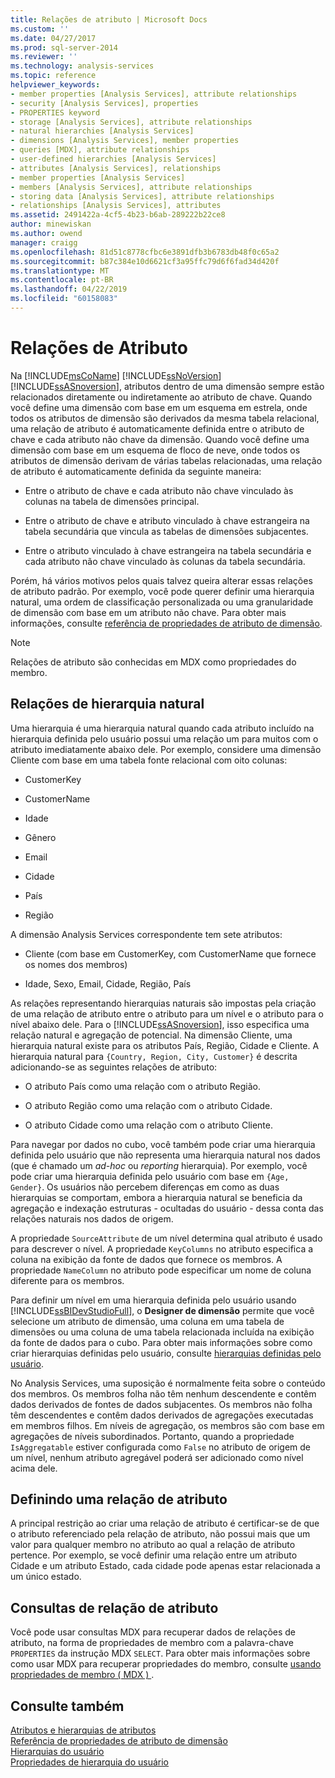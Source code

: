 ```yaml
---
title: Relações de atributo | Microsoft Docs
ms.custom: ''
ms.date: 04/27/2017
ms.prod: sql-server-2014
ms.reviewer: ''
ms.technology: analysis-services
ms.topic: reference
helpviewer_keywords:
- member properties [Analysis Services], attribute relationships
- security [Analysis Services], properties
- PROPERTIES keyword
- storage [Analysis Services], attribute relationships
- natural hierarchies [Analysis Services]
- dimensions [Analysis Services], member properties
- queries [MDX], attribute relationships
- user-defined hierarchies [Analysis Services]
- attributes [Analysis Services], relationships
- member properties [Analysis Services]
- members [Analysis Services], attribute relationships
- storing data [Analysis Services], attribute relationships
- relationships [Analysis Services], attributes
ms.assetid: 2491422a-4cf5-4b23-b6ab-289222b22ce8
author: minewiskan
ms.author: owend
manager: craigg
ms.openlocfilehash: 81d51c8778cfbc6e3891dfb3b6783db48f0c65a2
ms.sourcegitcommit: b87c384e10d6621cf3a95ffc79d6f6fad34d420f
ms.translationtype: MT
ms.contentlocale: pt-BR
ms.lasthandoff: 04/22/2019
ms.locfileid: "60158083"
---
```

# <a name="attribute-relationships"></a>Relações de Atributo
  Na [!INCLUDE[msCoName](../../includes/msconame-md.md)] [!INCLUDE[ssNoVersion](../../includes/ssnoversion-md.md)] [!INCLUDE[ssASnoversion](../../includes/ssasnoversion-md.md)], atributos dentro de uma dimensão sempre estão relacionados diretamente ou indiretamente ao atributo de chave. Quando você define uma dimensão com base em um esquema em estrela, onde todos os atributos de dimensão são derivados da mesma tabela relacional, uma relação de atributo é automaticamente definida entre o atributo de chave e cada atributo não chave da dimensão. Quando você define uma dimensão com base em um esquema de floco de neve, onde todos os atributos de dimensão derivam de várias tabelas relacionadas, uma relação de atributo é automaticamente definida da seguinte maneira:  
  
-   Entre o atributo de chave e cada atributo não chave vinculado às colunas na tabela de dimensões principal.  
  
-   Entre o atributo de chave e atributo vinculado à chave estrangeira na tabela secundária que vincula as tabelas de dimensões subjacentes.  
  
-   Entre o atributo vinculado à chave estrangeira na tabela secundária e cada atributo não chave vinculado às colunas da tabela secundária.  
  
 Porém, há vários motivos pelos quais talvez queira alterar essas relações de atributo padrão. Por exemplo, você pode querer definir uma hierarquia natural, uma ordem de classificação personalizada ou uma granularidade de dimensão com base em um atributo não chave. Para obter mais informações, consulte [referência de propriedades de atributo de dimensão](../multidimensional-models/dimension-attribute-properties-reference.md).  
  
> [!NOTE]  
>  Relações de atributo são conhecidas em MDX como propriedades do membro.  
  
## <a name="natural-hierarchy-relationships"></a>Relações de hierarquia natural  
 Uma hierarquia é uma hierarquia natural quando cada atributo incluído na hierarquia definida pelo usuário possui uma relação um para muitos com o atributo imediatamente abaixo dele. Por exemplo, considere uma dimensão Cliente com base em uma tabela fonte relacional com oito colunas:  
  
-   CustomerKey  
  
-   CustomerName  
  
-   Idade  
  
-   Gênero  
  
-   Email  
  
-   Cidade  
  
-   País  
  
-   Região  
  
 A dimensão Analysis Services correspondente tem sete atributos:  
  
-   Cliente (com base em CustomerKey, com CustomerName que fornece os nomes dos membros)  
  
-   Idade, Sexo, Email, Cidade, Região, País  
  
 As relações representando hierarquias naturais são impostas pela criação de uma relação de atributo entre o atributo para um nível e o atributo para o nível abaixo dele. Para o [!INCLUDE[ssASnoversion](../../includes/ssasnoversion-md.md)], isso especifica uma relação natural e agregação de potencial. Na dimensão Cliente, uma hierarquia natural existe para os atributos País, Região, Cidade e Cliente. A hierarquia natural para `{Country, Region, City, Customer}` é descrita adicionando-se as seguintes relações de atributo:  
  
-   O atributo País como uma relação com o atributo Região.  
  
-   O atributo Região como uma relação com o atributo Cidade.  
  
-   O atributo Cidade como uma relação com o atributo Cliente.  
  
 Para navegar por dados no cubo, você também pode criar uma hierarquia definida pelo usuário que não representa uma hierarquia natural nos dados (que é chamado um *ad-hoc* ou *reporting* hierarquia). Por exemplo, você pode criar uma hierarquia definida pelo usuário com base em `{Age, Gender}`. Os usuários não percebem diferenças em como as duas hierarquias se comportam, embora a hierarquia natural se beneficia da agregação e indexação estruturas - ocultadas do usuário - dessa conta das relações naturais nos dados de origem.  
  
 A propriedade `SourceAttribute` de um nível determina qual atributo é usado para descrever o nível. A propriedade `KeyColumns` no atributo especifica a coluna na exibição da fonte de dados que fornece os membros. A propriedade `NameColumn` no atributo pode especificar um nome de coluna diferente para os membros.  
  
 Para definir um nível em uma hierarquia definida pelo usuário usando [!INCLUDE[ssBIDevStudioFull](../../includes/ssbidevstudiofull-md.md)], o **Designer de dimensão** permite que você selecione um atributo de dimensão, uma coluna em uma tabela de dimensões ou uma coluna de uma tabela relacionada incluída na exibição da fonte de dados para o cubo. Para obter mais informações sobre como criar hierarquias definidas pelo usuário, consulte [hierarquias definidas pelo usuário](../multidimensional-models/user-defined-hierarchies-create.md).  
  
 No Analysis Services, uma suposição é normalmente feita sobre o conteúdo dos membros. Os membros folha não têm nenhum descendente e contêm dados derivados de fontes de dados subjacentes. Os membros não folha têm descendentes e contêm dados derivados de agregações executadas em membros filhos. Em níveis de agregação, os membros são com base em agregações de níveis subordinados. Portanto, quando a propriedade `IsAggregatable` estiver configurada como `False` no atributo de origem de um nível, nenhum atributo agregável poderá ser adicionado como nível acima dele.  
  
## <a name="defining-an-attribute-relationship"></a>Definindo uma relação de atributo  
 A principal restrição ao criar uma relação de atributo é certificar-se de que o atributo referenciado pela relação de atributo, não possui mais que um valor para qualquer membro no atributo ao qual a relação de atributo pertence. Por exemplo, se você definir uma relação entre um atributo Cidade e um atributo Estado, cada cidade pode apenas estar relacionada a um único estado.  
  
## <a name="attribute-relationship-queries"></a>Consultas de relação de atributo  
 Você pode usar consultas MDX para recuperar dados de relações de atributo, na forma de propriedades de membro com a palavra-chave `PROPERTIES` da instrução MDX `SELECT`. Para obter mais informações sobre como usar MDX para recuperar propriedades do membro, consulte [usando propriedades de membro &#40; MDX &#41; ](../multidimensional-models/mdx/mdx-member-properties.md).  
  
## <a name="see-also"></a>Consulte também  
 [Atributos e hierarquias de atributos](attributes-and-attribute-hierarchies.md)   
 [Referência de propriedades de atributo de dimensão](../multidimensional-models/dimension-attribute-properties-reference.md)   
 [Hierarquias do usuário](user-hierarchies.md)   
 [Propriedades de hierarquia do usuário](user-hierarchies-properties.md)  
  
  
